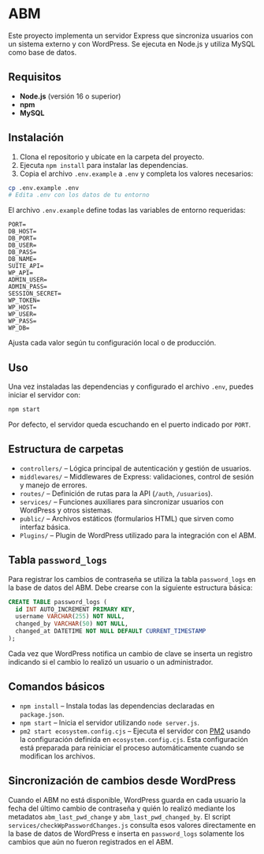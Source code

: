 # ABM

Este proyecto implementa un servidor Express que sincroniza usuarios con un sistema externo y con WordPress. Se ejecuta en Node.js y utiliza MySQL como base de datos.

## Requisitos

- **Node.js** (versión 16 o superior)  
- **npm**  
- **MySQL**

## Instalación

1. Clona el repositorio y ubícate en la carpeta del proyecto.  
2. Ejecuta `npm install` para instalar las dependencias.  
3. Copia el archivo `.env.example` a `.env` y completa los valores necesarios:

```bash
cp .env.example .env
# Edita .env con los datos de tu entorno
```

El archivo `.env.example` define todas las variables de entorno requeridas:

```
PORT=
DB_HOST=
DB_PORT=
DB_USER=
DB_PASS=
DB_NAME=
SUITE_API=
WP_API=
ADMIN_USER=
ADMIN_PASS=
SESSION_SECRET=
WP_TOKEN=
WP_HOST=
WP_USER=
WP_PASS=
WP_DB=
```

Ajusta cada valor según tu configuración local o de producción.

## Uso

Una vez instaladas las dependencias y configurado el archivo `.env`, puedes iniciar el servidor con:

```bash
npm start
```

Por defecto, el servidor queda escuchando en el puerto indicado por `PORT`.

## Estructura de carpetas

- `controllers/` – Lógica principal de autenticación y gestión de usuarios.  
- `middlewares/` – Middlewares de Express: validaciones, control de sesión y manejo de errores.  
- `routes/` – Definición de rutas para la API (`/auth`, `/usuarios`).  
- `services/` – Funciones auxiliares para sincronizar usuarios con WordPress y otros sistemas.  
- `public/` – Archivos estáticos (formularios HTML) que sirven como interfaz básica.
- `Plugins/` – Plugin de WordPress utilizado para la integración con el ABM.

## Tabla `password_logs`

Para registrar los cambios de contraseña se utiliza la tabla `password_logs` en la base de datos del ABM. Debe crearse con la siguiente estructura básica:

```sql
CREATE TABLE password_logs (
  id INT AUTO_INCREMENT PRIMARY KEY,
  username VARCHAR(255) NOT NULL,
  changed_by VARCHAR(50) NOT NULL,
  changed_at DATETIME NOT NULL DEFAULT CURRENT_TIMESTAMP
);
```

Cada vez que WordPress notifica un cambio de clave se inserta un registro indicando si el cambio lo realizó un usuario o un administrador.

## Comandos básicos

- `npm install` – Instala todas las dependencias declaradas en `package.json`.  
- `npm start` – Inicia el servidor utilizando `node server.js`.  
- `pm2 start ecosystem.config.cjs` – Ejecuta el servidor con [PM2](https://pm2.keymetrics.io/) usando la configuración definida en `ecosystem.config.cjs`. Esta configuración está preparada para reiniciar el proceso automáticamente cuando se modifican los archivos.

## Sincronización de cambios desde WordPress

Cuando el ABM no está disponible, WordPress guarda en cada usuario la fecha del
último cambio de contraseña y quién lo realizó mediante los metadatos
`abm_last_pwd_change` y `abm_last_pwd_changed_by`. El script
`services/checkWpPasswordChanges.js` consulta esos valores directamente en la
base de datos de WordPress e inserta en `password_logs` solamente los cambios
que aún no fueron registrados en el ABM.
